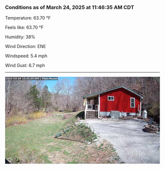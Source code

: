 ### Conditions as of March 24, 2025 at 11:46:35 AM CDT 

Temperature: 63.70 &deg;F

Feels like: 63.70 &deg;F

Humidity: 38%

Wind Direction: ENE

Windspeed: 5.4 mph

Wind Gust: 6.7 mph

---

<img src="./images/latest.jpeg"/>


